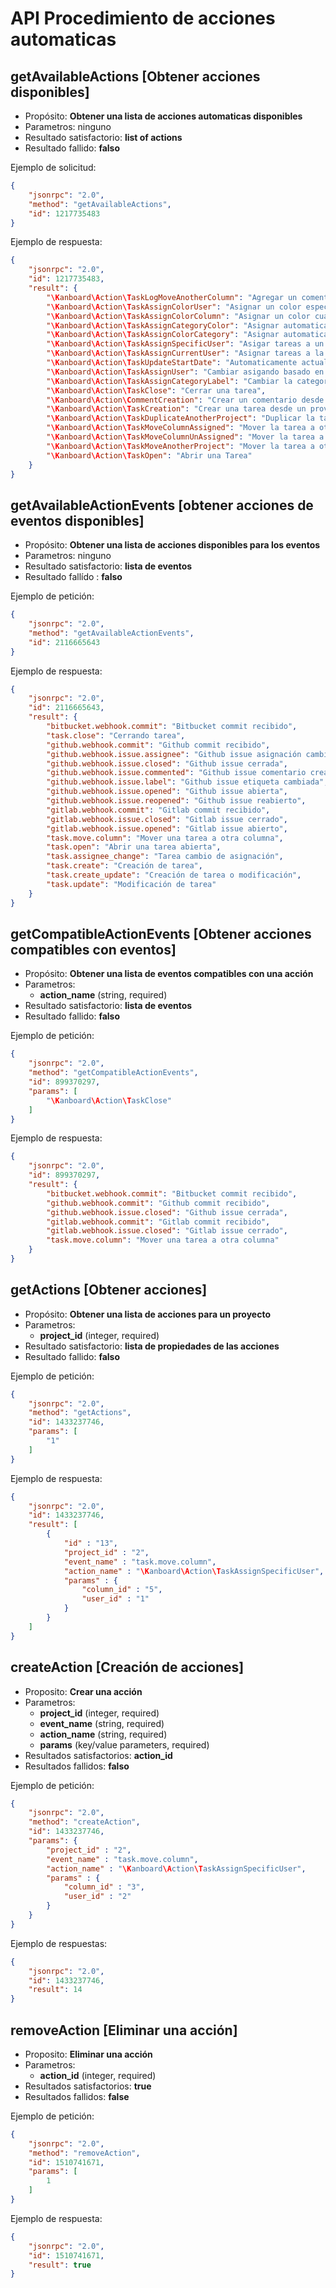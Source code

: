API Procedimiento de acciones automaticas
================================

## getAvailableActions [Obtener acciones disponibles]

- Propósito: **Obtener una lista de acciones automaticas disponibles**
- Parametros: ninguno
- Resultado satisfactorio: **list of actions**
- Resultado fallido: **falso**

Ejemplo de solicitud:

```json
{
    "jsonrpc": "2.0",
    "method": "getAvailableActions",
    "id": 1217735483
}
```

Ejemplo de respuesta:

```json
{
    "jsonrpc": "2.0",
    "id": 1217735483,
    "result": {
        "\Kanboard\Action\TaskLogMoveAnotherColumn": "Agregar un comentario moviendo las tareas entre columnas",
        "\Kanboard\Action\TaskAssignColorUser": "Asignar un color especifico aun usuario",
        "\Kanboard\Action\TaskAssignColorColumn": "Asignar un color cuando la tarea es movida a una columna especifica",
        "\Kanboard\Action\TaskAssignCategoryColor": "Asignar automaticamente una categoria basado en un color",
        "\Kanboard\Action\TaskAssignColorCategory": "Asignar automaticamente un color basado en una categoria",
        "\Kanboard\Action\TaskAssignSpecificUser": "Asigar tareas a un usuario especifico",
        "\Kanboard\Action\TaskAssignCurrentUser": "Asignar tareas a la persona que hace la acción",
        "\Kanboard\Action\TaskUpdateStartDate": "Automaticamente actualizar la fecha de inicio",
        "\Kanboard\Action\TaskAssignUser": "Cambiar asigando basado en un nombre de usuario [username] externo",
        "\Kanboard\Action\TaskAssignCategoryLabel": "Cambiar la categoria basado en un etiqueta externa",
        "\Kanboard\Action\TaskClose": "Cerrar una tarea",
        "\Kanboard\Action\CommentCreation": "Crear un comentario desde un proveedor externo",
        "\Kanboard\Action\TaskCreation": "Crear una tarea desde un proveedor externo",
        "\Kanboard\Action\TaskDuplicateAnotherProject": "Duplicar la tarea a otro proyecto",
        "\Kanboard\Action\TaskMoveColumnAssigned": "Mover la tarea a otra columna cuando es asiganada a un usuario",
        "\Kanboard\Action\TaskMoveColumnUnAssigned": "Mover la tarea a otra columna cuando la asignación es limpiada",
        "\Kanboard\Action\TaskMoveAnotherProject": "Mover la tarea a otro proyecto",
        "\Kanboard\Action\TaskOpen": "Abrir una Tarea"
    }
}
```

## getAvailableActionEvents [obtener acciones de eventos disponibles]

- Propósito: **Obtener una lista de acciones disponibles para los eventos**
- Parametros: ninguno
- Resultado satisfactorio: **lista de eventos**
- Resultado fallído : **falso**

Ejemplo de petición:

```json
{
    "jsonrpc": "2.0",
    "method": "getAvailableActionEvents",
    "id": 2116665643
}
```

Ejemplo de respuesta:

```json
{
    "jsonrpc": "2.0",
    "id": 2116665643,
    "result": {
        "bitbucket.webhook.commit": "Bitbucket commit recibido",
        "task.close": "Cerrando tarea",
        "github.webhook.commit": "Github commit recibido",
        "github.webhook.issue.assignee": "Github issue asignación cambiada",
        "github.webhook.issue.closed": "Github issue cerrada",
        "github.webhook.issue.commented": "Github issue comentario creado",
        "github.webhook.issue.label": "Github issue etiqueta cambiada",
        "github.webhook.issue.opened": "Github issue abierta",
        "github.webhook.issue.reopened": "Github issue reabierto",
        "gitlab.webhook.commit": "Gitlab commit recibido",
        "gitlab.webhook.issue.closed": "Gitlab issue cerrado",
        "gitlab.webhook.issue.opened": "Gitlab issue abierto",
        "task.move.column": "Mover una tarea a otra columna",
        "task.open": "Abrir una tarea abierta",
        "task.assignee_change": "Tarea cambio de asignación",
        "task.create": "Creación de tarea",
        "task.create_update": "Creación de tarea o modificación",
        "task.update": "Modificación de tarea"
    }
}
```

## getCompatibleActionEvents [Obtener acciones compatibles con eventos]

- Propósito: **Obtener una lista de eventos compatibles con una acción**
- Parametros:
    - **action_name** (string, required)
- Resultado satisfactorio: **lista de eventos**
- Resultado fallido: **falso**

Ejemplo de petición:

```json
{
    "jsonrpc": "2.0",
    "method": "getCompatibleActionEvents",
    "id": 899370297,
    "params": [
        "\Kanboard\Action\TaskClose"
    ]
}
```

Ejemplo de respuesta:

```json
{
    "jsonrpc": "2.0",
    "id": 899370297,
    "result": {
        "bitbucket.webhook.commit": "Bitbucket commit recibido",
        "github.webhook.commit": "Github commit recibido",
        "github.webhook.issue.closed": "Github issue cerrada",
        "gitlab.webhook.commit": "Gitlab commit recibido",
        "gitlab.webhook.issue.closed": "Gitlab issue cerrado",
        "task.move.column": "Mover una tarea a otra columna"
    }
}
```

## getActions [Obtener acciones]

- Propósito: **Obtener una lista de acciones para un proyecto**
- Parametros:
    - **project_id** (integer, required)
- Resultado satisfactorio: **lista de propiedades de las acciones**
- Resultado fallido: **falso**

Ejemplo de petición:

```json
{
    "jsonrpc": "2.0",
    "method": "getActions",
    "id": 1433237746,
    "params": [
        "1"
    ]
}
```

Ejemplo de respuesta:

```json
{
    "jsonrpc": "2.0",
    "id": 1433237746,
    "result": [
        {
            "id" : "13",
            "project_id" : "2",
            "event_name" : "task.move.column",
            "action_name" : "\Kanboard\Action\TaskAssignSpecificUser",
            "params" : {
                "column_id" : "5",
                "user_id" : "1"
            }
        }
    ]
}
```

## createAction [Creación de acciones]

- Proposito: **Crear una acción**
- Parametros:
    - **project_id** (integer, required)
    - **event_name** (string, required)
    - **action_name** (string, required)
    - **params** (key/value parameters, required)
- Resultados satisfactorios: **action_id**
- Resultados fallidos: **falso**

Ejemplo de petición:

```json
{
    "jsonrpc": "2.0",
    "method": "createAction",
    "id": 1433237746,
    "params": {
        "project_id" : "2",
        "event_name" : "task.move.column",
        "action_name" : "\Kanboard\Action\TaskAssignSpecificUser",
        "params" : {
            "column_id" : "3",
            "user_id" : "2"
        }
    }
}
```

Ejemplo de respuestas:

```json
{
    "jsonrpc": "2.0",
    "id": 1433237746,
    "result": 14
}
```

## removeAction [Eliminar una acción]

- Proposito: **Eliminar una acción**
- Parametros:
    - **action_id** (integer, required)
- Resultados satisfactorios: **true**
- Resultados fallidos: **false**

Ejemplo de petición:

```json
{
    "jsonrpc": "2.0",
    "method": "removeAction",
    "id": 1510741671,
    "params": [
        1
    ]
}
```

Ejemplo de respuesta:

```json
{
    "jsonrpc": "2.0",
    "id": 1510741671,
    "result": true
}
```
